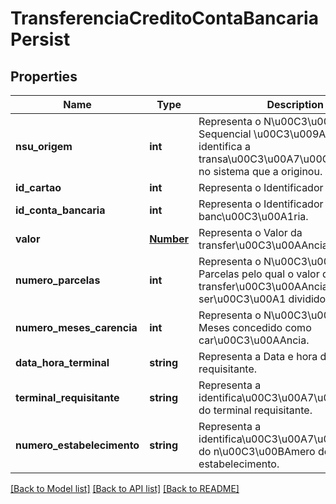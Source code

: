 # TransferenciaCreditoContaBancariaPersist

## Properties
Name | Type | Description | Notes
------------ | ------------- | ------------- | -------------
**nsu_origem** | **int** | Representa o N\u00C3\u00BAmero Sequencial \u00C3\u009Anico que identifica a transa\u00C3\u00A7\u00C3\u00A3o no sistema que a originou. | 
**id_cartao** | **int** | Representa o Identificador do Cartao. | 
**id_conta_bancaria** | **int** | Representa o Identificador da conta banc\u00C3\u00A1ria. | 
**valor** | [**Number**](Number.md) | Representa o Valor da transfer\u00C3\u00AAncia. | 
**numero_parcelas** | **int** | Representa o N\u00C3\u00BAmero de Parcelas pelo qual o valor da transfer\u00C3\u00AAncia ser\u00C3\u00A1 dividido. | 
**numero_meses_carencia** | **int** | Representa o N\u00C3\u00BAmero de Meses concedido como car\u00C3\u00AAncia. | 
**data_hora_terminal** | **string** | Representa a Data e hora do terminal requisitante. | 
**terminal_requisitante** | **string** | Representa a identifica\u00C3\u00A7\u00C3\u00A3o do terminal requisitante. | 
**numero_estabelecimento** | **string** | Representa a identifica\u00C3\u00A7\u00C3\u00A3o do n\u00C3\u00BAmero do estabelecimento. | 

[[Back to Model list]](../README.md#documentation-for-models) [[Back to API list]](../README.md#documentation-for-api-endpoints) [[Back to README]](../README.md)


